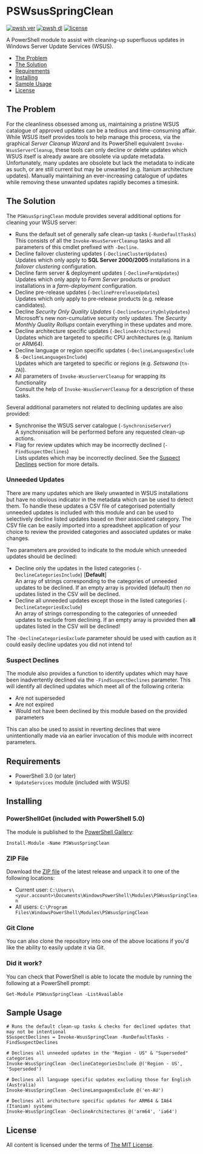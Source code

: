 PSWsusSpringClean
=================

[![pwsh ver](https://img.shields.io/powershellgallery/v/PSWsusSpringClean)](https://www.powershellgallery.com/packages/PSWsusSpringClean)
[![pwsh dl](https://img.shields.io/powershellgallery/dt/PSWsusSpringClean)](https://www.powershellgallery.com/packages/PSWsusSpringClean)
[![license](https://img.shields.io/github/license/ralish/PSWsusSpringClean)](https://choosealicense.com/licenses/mit/)

A PowerShell module to assist with cleaning-up superfluous updates in Windows Server Update Services (WSUS).

- [The Problem](#the-problem)
- [The Solution](#the-solution)
- [Requirements](#requirements)
- [Installing](#installing)
- [Sample Usage](#sample-usage)
- [License](#license)

The Problem
-----------

For the cleanliness obsessed among us, maintaining a pristine WSUS catalogue of approved updates can be a tedious and time-consuming affair. While WSUS itself provides tools to help manage this process, via the graphical *Server Cleanup Wizard* and its PowerShell equivalent `Invoke-WsusServerCleanup`, these tools can only decline or delete updates which WSUS itself is already aware are obsolete via update metadata. Unfortunately, many updates are obsolete but lack the metadata to indicate as such, or are still current but may be unwanted (e.g. Itanium architecture updates). Manually maintaining an ever-increasing catalogue of updates while removing these unwanted updates rapidly becomes a timesink.

The Solution
------------

The `PSWsusSpringClean` module provides several additional options for cleaning your WSUS server:

- Runs the default set of generally safe clean-up tasks (`-RunDefaultTasks`)  
  This consists of all the `Invoke-WsusServerCleanup` tasks and all parameters of this cmdlet prefixed with `-Decline`.
- Decline failover clustering updates (`-DeclineClusterUpdates`)  
  Updates which only apply to **SQL Server 2000/2005** installations in a *failover clustering* configuration.
- Decline farm server & deployment updates (`-DeclineFarmUpdates`)  
  Updates which only apply to *Farm Server* products or product installations in a *farm-deployment* configuration.
- Decline pre-release updates (`-DeclinePrereleaseUpdates`)  
  Updates which only apply to pre-release products (e.g. release candidates).
- Decline *Security Only Quality Updates* (`-DeclineSecurityOnlyUpdates`)  
  Microsoft's new non-cumulative security only updates. The *Security Monthly Quality Rollups* contain everything in these updates and more.
- Decline architecture specific updates (`-DeclineArchitectures`)  
  Updates which are targeted to specific CPU architectures (e.g. Itanium or ARM64).
- Decline language or region specific updates (`-DeclineLanguagesExclude` & `-DeclineLanguagesInclude`)  
  Updates which are targeted to specific or regions (e.g. *Setswana* (`tn-ZA`)).
- All parameters of `Invoke-WsusServerCleanup` for wrapping its functionality  
  Consult the help of `Invoke-WsusServerCleanup` for a description of these tasks.

Several additional parameters not related to declining updates are also provided:

- Synchronise the WSUS server catalogue (`-SynchroniseServer`)  
  A synchronisation will be performed before any requested clean-up actions.
- Flag for review updates which may be incorrectly declined (`-FindSuspectDeclines`)  
  Lists updates which may be incorrectly declined. See the [Suspect Declines](#suspect-declines) section for more details.

### Unneeded Updates

There are many updates which are likely unwanted in WSUS installations but have no obvious indicator in the metadata which can be used to detect them. To handle these updates a CSV file of categorised potentially unneeded updates is included with this module and can be used to selectively decline listed updates based on their associated category. The CSV file can be easily imported into a spreadsheet application of your choice to review the provided categories and associated updates or make changes.

Two parameters are provided to indicate to the module which unneeded updates should be declined:

- Decline only the updates in the listed categories (`-DeclineCategoriesInclude`) [**Default**]  
  An array of strings corresponding to the categories of unneeded updates to be declined. If an empty array is provided (default) then *no* updates listed in the CSV will be declined.
- Decline all unneeded updates except those in the listed categories (`-DeclineCategoriesExclude`)  
  An array of strings corresponding to the categories of unneeded updates to exclude from declining. If an empty array is provided then **all** updates listed in the CSV will be declined!

The `-DeclineCategoriesExclude` parameter should be used with caution as it could easily decline updates you did not intend to!

### Suspect Declines

The module also provides a function to identify updates which may have been inadvertently declined via the `-FindSuspectDeclines` parameter. This will identify all declined updates which meet all of the following criteria:

- Are not superseded
- Are not expired
- Would not have been declined by this module based on the provided parameters

This can also be used to assist in reverting declines that were unintentionally made via an earlier invocation of this module with incorrect parameters.

Requirements
------------

- PowerShell 3.0 (or later)
- `UpdateServices` module (included with WSUS)

Installing
----------

### PowerShellGet (included with PowerShell 5.0)

The module is published to the [PowerShell Gallery](https://www.powershellgallery.com/packages/PSWsusSpringClean):

```posh
Install-Module -Name PSWsusSpringClean
```

### ZIP File

Download the [ZIP file](https://github.com/ralish/PSWsusSpringClean/archive/stable.zip) of the latest release and unpack it to one of the following locations:

- Current user: `C:\Users\<your.account>\Documents\WindowsPowerShell\Modules\PSWsusSpringClean`
- All users: `C:\Program Files\WindowsPowerShell\Modules\PSWsusSpringClean`

### Git Clone

You can also clone the repository into one of the above locations if you'd like the ability to easily update it via Git.

### Did it work?

You can check that PowerShell is able to locate the module by running the following at a PowerShell prompt:

```posh
Get-Module PSWsusSpringClean -ListAvailable
```

Sample Usage
------------

```posh
# Runs the default clean-up tasks & checks for declined updates that may not be intentional
$SuspectDeclines = Invoke-WsusSpringClean -RunDefaultTasks -FindSuspectDeclines

# Declines all unneeded updates in the "Region - US" & "Superseded" categories
Invoke-WsusSpringClean -DeclineCategoriesInclude @('Region - US', 'Superseded')

# Declines all language specific updates excluding those for English (Australia)
Invoke-WsusSpringClean -DeclineLanguagesExclude @('en-AU')

# Declines all architecture specific updates for ARM64 & IA64 (Itanium) systems
Invoke-WsusSpringClean -DeclineArchitectures @('arm64', 'ia64')
```

License
-------

All content is licensed under the terms of [The MIT License](LICENSE).
